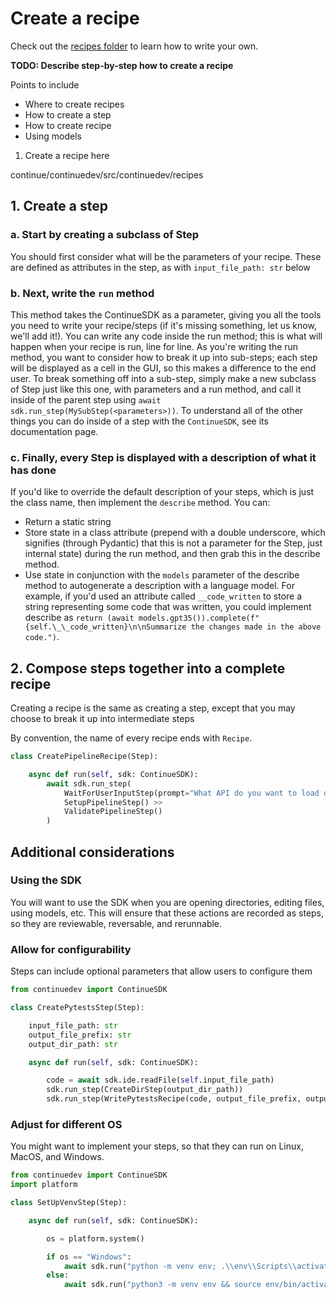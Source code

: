 # Create a recipe

Check out the [recipes folder](https://github.com/continuedev/continue/tree/main/continuedev/src/continuedev/recipes) to learn how to write your own.

**TODO: Describe step-by-step how to create a recipe**

Points to include

- Where to create recipes
- How to create a step
- How to create recipe
- Using models

1. Create a recipe here

continue/continuedev/src/continuedev/recipes

## 1. Create a step



### a. Start by creating a subclass of Step

You should first consider what will be the parameters of your recipe. These are defined as attributes in the step, as with `input_file_path: str` below

### b. Next, write the `run` method

This method takes the ContinueSDK as a parameter, giving you all the tools you need to write your recipe/steps (if it's missing something, let us know, we'll add it!). You can write any code inside the run method; this is what will happen when your recipe is run, line for line. As you're writing the run method, you want to consider how to break it up into sub-steps; each step will be displayed as a cell in the GUI, so this makes a difference to the end user. To break something off into a sub-step, simply make a new subclass of Step just like this one, with parameters and a run method, and call it inside of the parent step using `await sdk.run_step(MySubStep(<parameters>))`. To understand all of the other things you can do inside of a step with the `ContinueSDK`, see its documentation page.

### c. Finally, every Step is displayed with a description of what it has done

If you'd like to override the default description of your steps, which is just the class name, then implement the `describe` method. You can:

- Return a static string
- Store state in a class attribute (prepend with a double underscore, which signifies (through Pydantic) that this is not a parameter for the Step, just internal state) during the run method, and then grab this in the describe method.
- Use state in conjunction with the `models` parameter of the describe method to autogenerate a description with a language model. For example, if you'd used an attribute called `__code_written` to store a string representing some code that was written, you could implement describe as `return (await models.gpt35()).complete(f"{self.\_\_code_written}\n\nSummarize the changes made in the above code.")`.

## 2. Compose steps together into a complete recipe

Creating a recipe is the same as creating a step, except that you may choose to break it up into intermediate steps

By convention, the name of every recipe ends with `Recipe`.

```python
class CreatePipelineRecipe(Step):

    async def run(self, sdk: ContinueSDK):
        await sdk.run_step(
            WaitForUserInputStep(prompt="What API do you want to load data from?") >>
            SetupPipelineStep() >>
            ValidatePipelineStep()
        )
```

## Additional considerations

### Using the SDK

You will want to use the SDK when you are opening directories, editing files, using models, etc. This will ensure that these actions are recorded as steps, so they are reviewable, reversable, and rerunnable.

### Allow for configurability

Steps can include optional parameters that allow users to configure them

```python
from continuedev import ContinueSDK

class CreatePytestsStep(Step):

    input_file_path: str
    output_file_prefix: str
    output_dir_path: str

    async def run(self, sdk: ContinueSDK):

        code = await sdk.ide.readFile(self.input_file_path)
        sdk.run_step(CreateDirStep(output_dir_path))
        sdk.run_step(WritePytestsRecipe(code, output_file_prefix, output_dir_path))
```

### Adjust for different OS

You might want to implement your steps, so that they can run on Linux, MacOS, and Windows.

```python
from continuedev import ContinueSDK
import platform

class SetUpVenvStep(Step):

    async def run(self, sdk: ContinueSDK):

        os = platform.system()

        if os == "Windows":
            await sdk.run("python -m venv env; .\\env\\Scripts\\activate")
        else:
            await sdk.run("python3 -m venv env && source env/bin/activate") # MacOS and Linux
```
